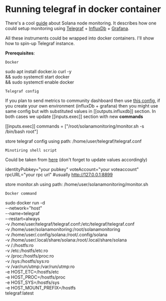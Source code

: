 # Running telegraf in docker container

There's a cool [guide](https://github.com/stakeconomy/solanamonitoring) about Solana node monitoring. It describes how one could setup monitoring using [Telegraf](https://github.com/influxdata/telegraf) + [InfluxDb](https://github.com/influxdata/influxdb) + [Grafana](https://github.com/grafana/grafana).

All these instruments could be wrapped into docker containers. I'll show how to spin-up Telegraf instance.

**Prerequisites**:

`Docker`

sudo apt install docker.io curl -y \
&& sudo systemctl start docker \
&& sudo systemctl enable docker

`Telegraf config`

If you plan to send metrics to community dashboard then use [this config](https://github.com/stakeconomy/solanamonitoring#example-telegraf-configuration), if you create your own environment (influxDb + grafana) then you might use same config but with substituted values in [[outputs.influxdb]] section.
In both cases we update [[inputs.exec]] section with new **commands**

[[inputs.exec]]
  commands = ["/root/solanamonitoring/monitor.sh -s /bin/bash root"]

store telegraf config using path: /home/user/telegraf/telegraf.conf

`Minotiring shell script`

Could be taken from [here](https://github.com/stakeconomy/solanamonitoring/blob/main/monitor.sh) (don't forget to update values accordingly)

identityPubkey="your pubkey" 
voteAccount="your voteaccount"
rpcURL="your rpc url" #usually http://127.0.0.1:8899  

store monitor.sh using path: /home/user/solanamonitoring/monitor.sh

`Docker command`

sudo docker run -d \
--network="host" \
--name=telegraf \
--restart=always \
-v /home/user/telegraf/telegraf.conf:/etc/telegraf/telegraf.conf \
-v /home/user/solanamonitoring:/root/solanamonitoring \
-v /home/user/.config/solana:/root/.config/solana \
-v /home/user/.local/share/solana:/root/.local/share/solana \
-v /:/hostfs:ro \
-v /etc:/hostfs/etc:ro \
-v /proc:/hostfs/proc:ro \
-v /sys:/hostfs/sys:ro \
-v /var/run/utmp:/var/run/utmp:ro \
-e HOST_ETC=/hostfs/etc \
-e HOST_PROC=/hostfs/proc \
-e HOST_SYS=/hostfs/sys \
-e HOST_MOUNT_PREFIX=/hostfs \
telegraf:latest
